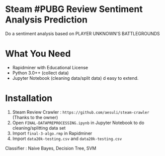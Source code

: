 # Steam #PUBG Review Sentiment Analysis Prediction
Do a sentiment analysis based on PLAYER UNKNOWN'S BATTLEGROUNDS

# What You Need

- Rapidminer with Educational License
- Python 3.0++ (collect data)
- Jupyter Notebook (cleaning data/split data)
 d easy to extend.

# Installation
1. Steam Review Crawler : ```https://github.com/aesuli/steam-crawler``` (Thanks to the owner)
2. Open ```FINAL-DATAPREPROCESSING.ipynb``` in Jupyter Notebook to do cleaning/splitting data set
3. Import ```final-3-algo.rmp``` in Rapidminer
4. Import ```data20k-testing.csv``` and ```data20k-testing.csv```

Classifier : Naive Bayes, Decision Tree, SVM 
